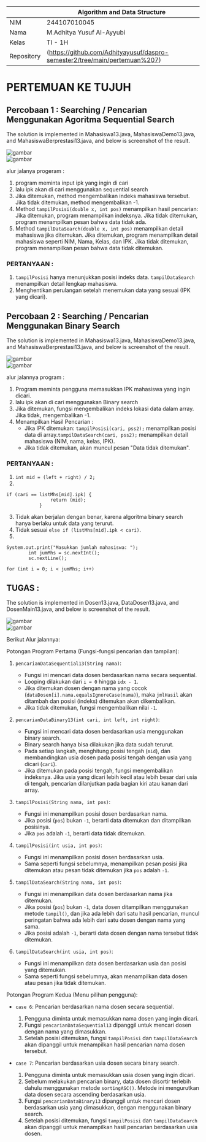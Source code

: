 |  | Algorithm and Data Structure |
|--|--|
| NIM |   244107010045|
| Nama |  M.Adhitya Yusuf Al-Ayyubi |
| Kelas | TI - 1H |
| Repository | (https://github.com/Adhityayusuf/daspro-semester2/tree/main/pertemuan%207) |        

# PERTEMUAN KE TUJUH       

## Percobaan 1 : Searching / Pencarian Menggunakan Agoritma Sequential Search       

The solution is implemented in Mahasiswa13.java, MahasiswaDemo13.java, and MahasiswaBerprestasi13.java, and below is screenshot of the result.       

![gambar](../gambar/gambar1.7.png)       
![gambar](../gambar/gambar2.7.png)       

alur jalanya progeram : 
1. program meminta input ipk yang ingin di cari    
2. lalu ipk akan di cari menggunakan sequential search   
3. Jika ditemukan, method mengembalikan indeks mahasiswa tersebut. Jika tidak ditemukan, method mengembalikan -1.     
4. Method `tampilPosisi(double x, int pos)` menampilkan hasil pencarian: Jika ditemukan, program menampilkan indeksnya. Jika tidak ditemukan, program menampilkan pesan bahwa data tidak ada.     
5. Method `tampilDataSearch(double x, int pos)` menampilkan detail mahasiswa jika ditemukan. Jika ditemukan, program menampilkan detail mahasiswa seperti NIM, Nama, Kelas, dan IPK. Jika tidak ditemukan, program menampilkan pesan bahwa data tidak ditemukan.      

### PERTANYAAN :     
1. `tampilPosisi` hanya menunjukkan posisi indeks data. `tampilDataSearch` menampilkan detail lengkap mahasiswa.     
2. Menghentikan perulangan setelah menemukan data yang sesuai (IPK yang dicari).     

## Percobaan 2 : Searching / Pencarian Menggunakan Binary Search       

The solution is implemented in Mahasiswa13.java, MahasiswaDemo13.java, and MahasiswaBerprestasi13.java, and below is screenshot of the result.         

![gambar](../gambar/gambar3.7.png)       
![gambar](../gambar/gambar4.7.png)       

alur jalannya program :      
1. Program meminta pengguna memasukkan IPK mahasiswa yang ingin dicari.    
2. lalu ipk akan di cari menggunakan Binary search   
3. Jika ditemukan, fungsi mengembalikan indeks lokasi data dalam array. Jika tidak, mengembalikan -1.    
4. Menampilkan Hasil Pencarian :
    - Jika IPK ditemukan: `tampilPosisi(cari, pss2);` menampilkan posisi data di array.`tampilDataSearch(cari, pss2);` menampilkan detail mahasiswa (NIM, nama, kelas, IPK).
    - Jika tidak ditemukan, akan muncul pesan "Data tidak ditemukan".     

### PERTANYAAN :    
1. `int mid = (left + right) / 2;`     
2. 
```    
if (cari == listMhs[mid].ipk) {
                return (mid);
            }
```     
3. Tidak akan berjalan dengan benar, karena algoritma binary search hanya berlaku untuk data yang terurut.       
4. Tidak sesuai `else if (listMhs[mid].ipk < cari)`.      
5. 
```  
System.out.print("Masukkan jumlah mahasiswa: ");
        int jumMhs = sc.nextInt();
        sc.nextLine();
```     
`for (int i = 0; i < jumMhs; i++)`   

## TUGAS :     

The solution is implemented in Dosen13.java, DataDosen13.java, and DosenMain13.java, and below is screenshot of the result.       

![gambar](../gambar/gambar5.7.png)       
![gambar](../gambar/gambar6.7.png)       

Berikut Alur jalannya:

Potongan Program Pertama (Fungsi-fungsi pencarian dan tampilan):
1. `pencarianDataSequential13(String nama)`:
   - Fungsi ini mencari data dosen berdasarkan nama secara sequential. 
   - Looping dilakukan dari `i = 0` hingga `idx - 1`.
   - Jika ditemukan dosen dengan nama yang cocok (`dataDosen[i].nama.equalsIgnoreCase(nama)`), maka `jmlHasil` akan ditambah dan posisi (indeks) ditemukan akan dikembalikan.
   - Jika tidak ditemukan, fungsi mengembalikan nilai `-1`.
2. `pencarianDataBinary13(int cari, int left, int right)`:
   - Fungsi ini mencari data dosen berdasarkan usia menggunakan binary search.
   - Binary search hanya bisa dilakukan jika data sudah terurut.
   - Pada setiap langkah, menghitung posisi tengah (`mid`), dan membandingkan usia dosen pada posisi tengah dengan usia yang dicari (`cari`).
   - Jika ditemukan pada posisi tengah, fungsi mengembalikan indeksnya. Jika usia yang dicari lebih kecil atau lebih besar dari usia di tengah, pencarian dilanjutkan pada bagian kiri atau kanan dari array.

3. `tampilPosisi(String nama, int pos)`:
   - Fungsi ini menampilkan posisi dosen berdasarkan nama.
   - Jika posisi (`pos`) bukan `-1`, berarti data ditemukan dan ditampilkan posisinya.
   - Jika `pos` adalah `-1`, berarti data tidak ditemukan.

4. `tampilPosisi(int usia, int pos)`:
   - Fungsi ini menampilkan posisi dosen berdasarkan usia.
   - Sama seperti fungsi sebelumnya, menampilkan pesan posisi jika ditemukan atau pesan tidak ditemukan jika `pos` adalah `-1`.

5. `tampilDataSearch(String nama, int pos)`:
   - Fungsi ini menampilkan data dosen berdasarkan nama jika ditemukan.
   - Jika posisi (`pos`) bukan `-1`, data dosen ditampilkan menggunakan metode `tampil()`, dan jika ada lebih dari satu hasil pencarian, muncul peringatan bahwa ada lebih dari satu dosen dengan nama yang sama.
   - Jika posisi adalah `-1`, berarti data dosen dengan nama tersebut tidak ditemukan.

6. `tampilDataSearch(int usia, int pos)`:
   - Fungsi ini menampilkan data dosen berdasarkan usia dan posisi yang ditemukan.
   - Sama seperti fungsi sebelumnya, akan menampilkan data dosen atau pesan jika tidak ditemukan.

Potongan Program Kedua (Menu pilihan pengguna):
- `case 6`: Pencarian berdasarkan nama dosen secara sequential.
  1. Pengguna diminta untuk memasukkan nama dosen yang ingin dicari.
  2. Fungsi `pencarianDataSequential13` dipanggil untuk mencari dosen dengan nama yang dimasukkan.
  3. Setelah posisi ditemukan, fungsi `tampilPosisi` dan `tampilDataSearch` akan dipanggil untuk menampilkan hasil pencarian nama dosen tersebut.

- `case 7`: Pencarian berdasarkan usia dosen secara binary search.
  1. Pengguna diminta untuk memasukkan usia dosen yang ingin dicari.
  2. Sebelum melakukan pencarian binary, data dosen disortir terlebih dahulu menggunakan metode `sortingASC()`. Metode ini mengurutkan data dosen secara ascending berdasarkan usia.
  3. Fungsi `pencarianDataBinary13` dipanggil untuk mencari dosen berdasarkan usia yang dimasukkan, dengan menggunakan binary search.
  4. Setelah posisi ditemukan, fungsi `tampilPosisi` dan `tampilDataSearch` akan dipanggil untuk menampilkan hasil pencarian berdasarkan usia dosen.      